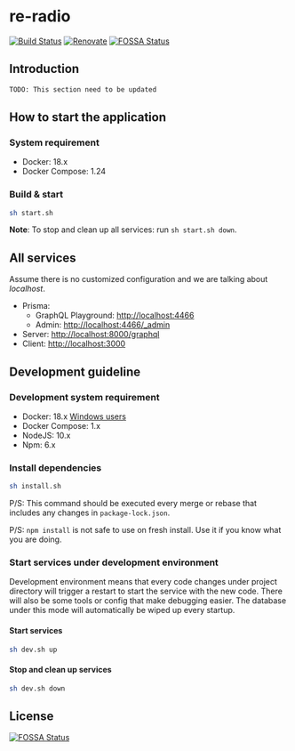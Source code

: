 # re-radio

[![Build Status](https://travis-ci.org/penta-jelly/re-radio.svg?branch=master)](https://travis-ci.org/penta-jelly/re-radio)
[![Renovate](https://badges.renovateapi.com/github/penta-jelly/re-radio)](https://renovatebot.com/)
[![FOSSA Status](https://app.fossa.io/api/projects/git%2Bgithub.com%2Fpenta-jelly%2Fre-radio.svg?type=shield)](https://app.fossa.io/projects/git%2Bgithub.com%2Fpenta-jelly%2Fre-radio?ref=badge_shield)

## Introduction

```txt
TODO: This section need to be updated
```

## How to start the application

### System requirement

* Docker: 18.x
* Docker Compose: 1.24

### Build & start

```sh
sh start.sh
```

**Note**: To stop and clean up all services: run `sh start.sh down`.

## All services

Assume there is no customized configuration and we are talking about *localhost*.

* Prisma:
  * GraphQL Playground: [http://localhost:4466](http://localhost:4466)
  * Admin: [http://localhost:4466/_admin](http://localhost:4466/_admin)
* Server: [http://localhost:8000/graphql](http://localhost:8000/graphql)
* Client: [http://localhost:3000](http://localhost:3000)

## Development guideline

### Development system requirement

* Docker: 18.x [Windows users](https://github.com/penta-jelly/re-radio/wiki/Docker-for-Windows)
* Docker Compose: 1.x
* NodeJS: 10.x
* Npm: 6.x

### Install dependencies

```sh
sh install.sh
```

P/S: This command should be executed every merge or rebase that includes any changes in `package-lock.json`.

P/S: `npm install` is not safe to use on fresh install. Use it if you know what you are doing.

### Start services under development environment

Development environment means that every code changes under project directory will trigger a restart to start the service with the new code.
There will also be some tools or config that make debugging easier.
The database under this mode will automatically be wiped up every startup.

#### Start services

```sh
sh dev.sh up
```

#### Stop and clean up services

```sh
sh dev.sh down
```


## License
[![FOSSA Status](https://app.fossa.io/api/projects/git%2Bgithub.com%2Fpenta-jelly%2Fre-radio.svg?type=large)](https://app.fossa.io/projects/git%2Bgithub.com%2Fpenta-jelly%2Fre-radio?ref=badge_large)
